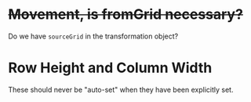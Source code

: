 # ~~Movement, is fromGrid necessary?~~
Do we have `sourceGrid` in the transformation object?

# Row Height and Column Width
These should never be "auto-set" when they have been explicitly set.